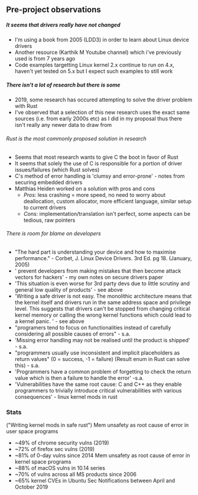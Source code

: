 ## Pre-project observations

##### It seems that drivers really have not changed
+ I'm using a book from 2005 (LDD3) in order to learn about Linux device drivers
+ Another resource (Karthik M Youtube channel) which i've previously used is from 7 years ago
+ Code examples targetting Linux kernel 2.x continue to run on 4.x, haven't yet tested on 5.x but I expect such examples to still work

##### There isn't a lot of research but there is some
+ 2019, some research has occured attempting to solve the driver problem with Rust
+ I've observed that a selection of this new research uses the exact same sources (i.e. from early 2000s etc) as I did in my proposal thus there isn't really any newer data to draw from

###### Rust is the most commonly proposed solution in research
+ Seems that most research wants to give C the boot in favor of Rust
+ It seems that solely the use of C is responsible for a portion of driver issues/failures (which Rust solves)
+ C's method of error handling is 'clumsy and error-prone' - notes from securing embedded drivers
+ Matthias Heiden worked on a solution with pros and cons
	+ *Pros*: less crashing = more speed, no need to worry about deallocation, custom allocator, more efficient language, similar setup to current drivers
	+ *Cons:* implementation/translation isn't perfect, some aspects can be tedious, raw pointers

###### There is room for blame on developers
+ "The hard part is understanding your  device and how to maximise performance." - Corbet, J. Linux Device Drivers. 3rd Ed. pg 18. (January, 2005)
+ ' prevent developers from making mistakes that then become attack vectors for hackers' - my own notes on secure drivers paper
+ 'This situation is even worse for 3rd party devs due to little scrutiny and general low quality of products' - see above
+ 'Writing a safe driver is not easy. The monolithic architecture means that the kernel itself and drivers run in the same address space and privilege level. This suggests that drivers can't be stopped from changing critical kernel memory or calling the wrong kernel functions which could lead to a kernel panic. ' - see above
+ "programers tend to focus on functionalities instead of carefully considering all possible causes of errors" - s.a.
+ 'Missing error handling may not be realised until the product is shipped' - s.a.
+  "programmers usually use inconsistent and implicit placeholders as return values" (0 = success, -1 = failure) (Result enum in Rust can solve this) - s.a.
+ 'Programmers have a common problem of forgetting to check the return value which is then a failure to handle the error' -s.a.
+ 'Vulnerabilities have the same root cause: C and C++ as they enable programmers to trivially introduce critical vulnerabilities with various consequences' - linux kernel mods in rust

### Stats
("Writing kernel mods in safe rust")
Mem unsafety as root cause of error in user space programs
+ ~49% of chrome security vulns (2019)
+ ~72% of firefox sec vulns (2019)
+ ~81% of 0-day vulns since 2014
Mem unsafety as root cause of error in kernel space programs
+ ~88% of macOS vulns in 10.14 series
+ ~70% of vulns across all MS products since 2006
+ ~65% kernel CVEs in Ubuntu Sec Notifications between April and October 2019




 

